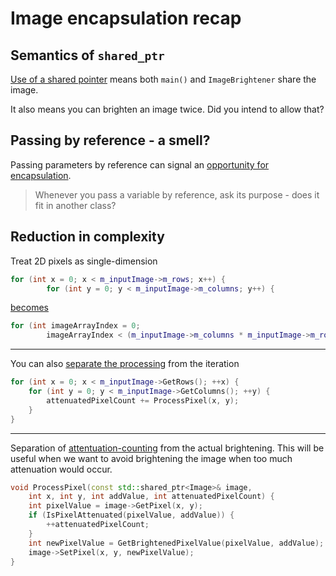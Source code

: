# Image encapsulation recap

## Semantics of `shared_ptr`

[Use of a shared pointer](https://github.com/code-craft-igt-1/image-encapsulation-pavanshenoy89/blob/3ff11a7d80753eda0ff5beb8f3949d44ec406de8/image-encapsulate.cpp) means both `main()` and `ImageBrightener` share the image.

It also means you can brighten an image twice. Did you intend to allow that?

## Passing by reference - a smell? 

Passing parameters by reference can signal an [opportunity for encapsulation](https://github.com/code-craft-igt-1/image-encapsulation-pavanshenoy89/pull/1/files/0ac4e0d7e5192c1455de55164119e02beeaa88c9..3ff11a7d80753eda0ff5beb8f3949d44ec406de8#diff-e1913707a50bb5fb0a280f8d5d9eefd2cd582843b1c854a675b74fea300030f8).

>Whenever you pass a variable by reference, ask its purpose - does it fit in another class?

## Reduction in complexity

Treat 2D pixels as single-dimension

```cpp
for (int x = 0; x < m_inputImage->m_rows; x++) {
        for (int y = 0; y < m_inputImage->m_columns; y++) {
```
[becomes](https://github.com/code-craft-igt-1/image-encapsulation-SivarajAyyavoo/blob/47e8606861d0257ed645d2b580de8b62bb658fc1/brightener.cpp)
```cpp
for (int imageArrayIndex = 0;
        imageArrayIndex < (m_inputImage->m_columns * m_inputImage->m_rows); imageArrayIndex++) {
```

---

You can also [separate the processing](https://github.com/code-craft-igt-1/image-encapsulation-pra1788/blob/2fb94e6b0659d782468c3afbdda19fc0290d2743/ImageBrightener.h#L12) from the iteration

```cpp
for (int x = 0; x < m_inputImage->GetRows(); ++x) {
    for (int y = 0; y < m_inputImage->GetColumns(); ++y) {
        attenuatedPixelCount += ProcessPixel(x, y);
    }
}
```

---

Separation of [attentuation-counting](https://github.com/code-craft-igt-1/image-encapsulation-pravocodes/blob/475a13ac1eb532b5c5fb66b78818a180bb8b7ed8/brightener.cpp#L15) from the actual brightening. This will be useful when we want to avoid brightening the image when too much attenuation would occur.

```cpp
void ProcessPixel(const std::shared_ptr<Image>& image,
    int x, int y, int addValue, int attenuatedPixelCount) {
    int pixelValue = image->GetPixel(x, y);
    if (IsPixelAttenuated(pixelValue, addValue)) {
        ++attenuatedPixelCount;
    }
    int newPixelValue = GetBrightenedPixelValue(pixelValue, addValue);
    image->SetPixel(x, y, newPixelValue);
}
```
